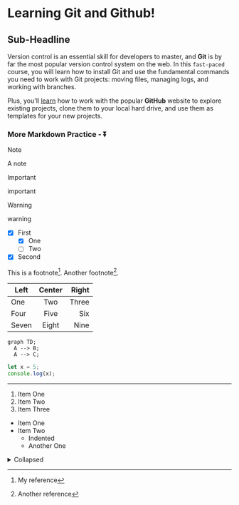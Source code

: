 # Learning Git and Github!

## Sub-Headline

Version control is an essential skill for developers to master, and **Git** is by far the most popular version control system on the web. In this `fast-paced` course, you will learn how to install Git and use the fundamental commands you need to work with Git projects: moving files, managing logs, and working with branches.

Plus, you'll [learn]() how to work with the popular **GitHub** website to explore existing projects, clone them to your local hard drive, and use them as templates for your new projects.

### More Markdown Practice - ⏬

>[!NOTE]
>A note

>[!IMPORTANT]
>important

>[!WARNING]
>warning

- [x] First
  - [x] One
  - [ ] Two
- [x] Second

This is a footnote[^1]. Another footnote[^2].

[^1]: My reference
[^2]: Another reference

| Left | Center | Right |
| ---- | :----: | ----: |
| One | Two | Three |
| Four | Five | Six | 
| Seven | Eight | Nine | 

```mermaid
graph TD;
  A --> B;
  A --> C;
```

```js
let x = 5;
console.log(x);
```

***

1. Item One
2. Item Two
3. Item Three

* Item One
* Item Two
  - Indented
  - Another One

<details>
<summary>Collapsed</summary>

# Header

This is am example of collapsed text in markdown. 
</details>
